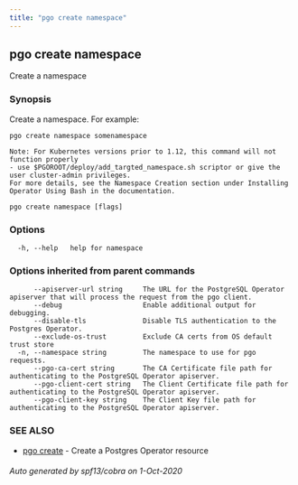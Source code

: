 ```yaml
---
title: "pgo create namespace"
---
```

## pgo create namespace

Create a namespace

### Synopsis

Create a namespace. For example:

	pgo create namespace somenamespace

	Note: For Kubernetes versions prior to 1.12, this command will not function properly
    - use $PGOROOT/deploy/add_targted_namespace.sh scriptor or give the user cluster-admin privileges.
    For more details, see the Namespace Creation section under Installing Operator Using Bash in the documentation.

```
pgo create namespace [flags]
```

### Options

```
  -h, --help   help for namespace
```

### Options inherited from parent commands

```
      --apiserver-url string     The URL for the PostgreSQL Operator apiserver that will process the request from the pgo client.
      --debug                    Enable additional output for debugging.
      --disable-tls              Disable TLS authentication to the Postgres Operator.
      --exclude-os-trust         Exclude CA certs from OS default trust store
  -n, --namespace string         The namespace to use for pgo requests.
      --pgo-ca-cert string       The CA Certificate file path for authenticating to the PostgreSQL Operator apiserver.
      --pgo-client-cert string   The Client Certificate file path for authenticating to the PostgreSQL Operator apiserver.
      --pgo-client-key string    The Client Key file path for authenticating to the PostgreSQL Operator apiserver.
```

### SEE ALSO

* [pgo create](/pgo-client/reference/pgo_create/)	 - Create a Postgres Operator resource

###### Auto generated by spf13/cobra on 1-Oct-2020
